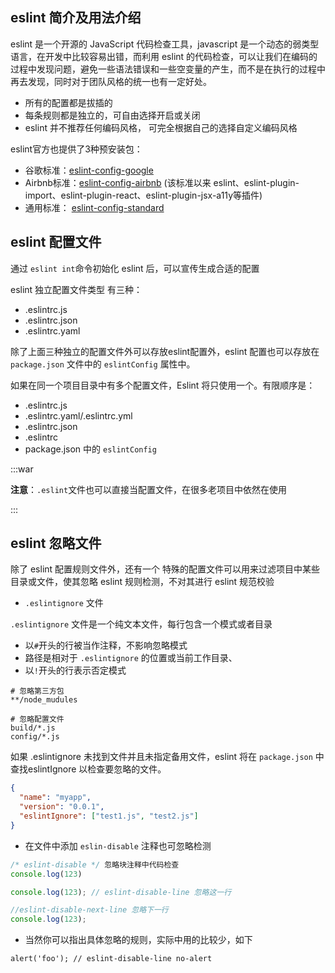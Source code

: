 ## eslint 简介及用法介绍

eslint 是一个开源的 JavaScript 代码检查工具，javascript 是一个动态的弱类型语言，在开发中比较容易出错，而利用 eslint 的代码检查，可以让我们在编码的过程中发现问题，避免一些语法错误和一些空变量的产生，而不是在执行的过程中再去发现，同时对于团队风格的统一也有一定好处。

- 所有的配置都是拔插的
- 每条规则都是独立的，可自由选择开启或关闭
- eslint 并不推荐任何编码风格， 可完全根据自己的选择自定义编码风格

eslint官方也提供了3种预安装包：

- 谷歌标准：[eslint-config-google](https://google.github.io/styleguide/jsguide.html)
- Airbnb标准：[eslint-config-airbnb](https://github.com/lin-123/javascript) (该标准以来 eslint、eslint-plugin-import、eslint-plugin-react、eslint-plugin-jsx-a11y等插件)
- 通用标准： [eslint-config-standard](https://standardjs.com/rules.html)

## eslint 配置文件

通过 `eslint int`命令初始化 eslint 后，可以宣传生成合适的配置

eslint 独立配置文件类型 有三种： 

- .eslintrc.js 
- .eslintrc.json
- .eslintrc.yaml 

除了上面三种独立的配置文件外可以存放eslint配置外，eslint 配置也可以存放在 `package.json` 文件中的 `eslintConfig` 属性中。

如果在同一个项目目录中有多个配置文件，Eslint 将只使用一个。有限顺序是：

- .eslintrc.js
- .eslintrc.yaml/.eslintrc.yml
- .eslintrc.json
- .eslintrc
- package.json 中的 `eslintConfig` 

:::war

**注意**：`.eslint`文件也可以直接当配置文件，在很多老项目中依然在使用

:::

## eslint 忽略文件

除了 eslint 配置规则文件外，还有一个 特殊的配置文件可以用来过滤项目中某些目录或文件，使其忽略 eslint 规则检测，不对其进行 eslint 规范校验

+ `.eslintignore` 文件

`.eslintignore` 文件是一个纯文本文件，每行包含一个模式或者目录

- 以`#`开头的行被当作注释，不影响忽略模式
- 路径是相对于 `.eslintignore` 的位置或当前工作目录、
- 以`!`开头的行表示否定模式

```.eslintignore
# 忽略第三方包
**/node_mudules

# 忽略配置文件
build/*.js
config/*.js
```

如果 .eslintignore 未找到文件并且未指定备用文件，eslint 将在 `package.json` 中查找eslintIgnore 以检查要忽略的文件。

```json
{
  "name": "myapp",
  "version": "0.0.1",
  "eslintIgnore": ["test1.js", "test2.js"]
}
```

- 在文件中添加 `eslin-disable` 注释也可忽略检测

```js
/* eslint-disable */ 忽略块注释中代码检查
console.log(123)

console.log(123); // eslint-disable-line 忽略这一行

//eslint-disable-next-line 忽略下一行
console.log(123); 
```

- 当然你可以指出具体忽略的规则，实际中用的比较少，如下

```
alert('foo'); // eslint-disable-line no-alert
```

